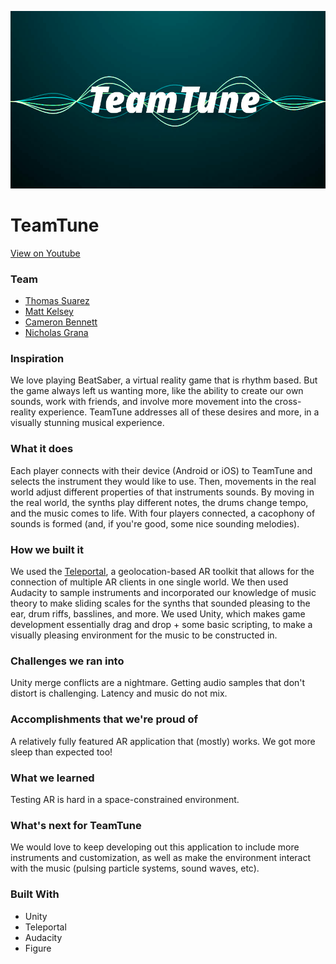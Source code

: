 ![TeamTune Icon](Screenshots/Logo.jpg)

# TeamTune

[View on Youtube](https://youtu.be/_YL6bCYg2RQ)

### Team
* [Thomas Suarez](https://github.com/tomthecarrot)
* [Matt Kelsey](https://github.com/mattkelsey)
* [Cameron Bennett](https://github.com/mach33n)
* [Nicholas Grana](https://github.com/Nicholas714)

### Inspiration
We love playing BeatSaber, a virtual reality game that is rhythm based. But the game always left us wanting more, like the ability to create our own sounds, work with friends, and involve more movement into the cross-reality experience. TeamTune addresses all of these desires and more, in a visually stunning musical experience.

### What it does
Each player connects with their device (Android or iOS) to TeamTune and selects the instrument they would like to use. Then, movements in the real world adjust different properties of that instruments sounds. By moving in the real world, the synths play different notes, the drums change tempo, and the music comes to life. With four players connected, a cacophony of sounds is formed (and, if you're good, some nice sounding melodies).

### How we built it
We used the [Teleportal](https://teleportal.app), a geolocation-based AR toolkit that allows for the connection of multiple AR clients in one single world. We then used Audacity to sample instruments and incorporated our knowledge of music theory to make sliding scales for the synths that sounded pleasing to the ear, drum riffs, basslines, and more. We used Unity, which makes game development essentially drag and drop + some basic scripting, to make a visually pleasing environment for the music to be constructed in.

### Challenges we ran into
Unity merge conflicts are a nightmare. Getting audio samples that don't distort is challenging. Latency and music do not mix.

### Accomplishments that we're proud of
A relatively fully featured AR application that (mostly) works. We got more sleep than expected too!

### What we learned
Testing AR is hard in a space-constrained environment.

### What's next for TeamTune
We would love to keep developing out this application to include more instruments and customization, as well as make the environment interact with the music (pulsing particle systems, sound waves, etc).

### Built With
* Unity
* Teleportal
* Audacity
* Figure
